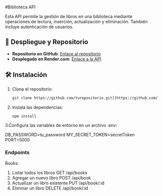 
 #Biblioteca API

Esta API permite la gestión de libros en una biblioteca mediante operaciones de lectura, inserción, actualización y eliminación. También incluye autenticación de usuarios.

## 🚀 Despliegue y Repositorio

- **Repositorio en GitHub**: [Enlace al repositorio](https://github.com/Adalab/modulo-4-evaluacion-final-bpw-IrmaPineiro.git)
- **Desplegado en Render.com**: [Enlace a la API](https://modulo-4-evaluacion-final-bpw-irmapineiro.onrender.com)


## 🛠 Instalación

1. Clona el repositorio:

   ```bash
   git clone https://github.com/turepositorio.git](https://github.com/Adalab/modulo-4-evaluacion-final-bpw-IrmaPineiro.git

2. Instala las dependencias:
      ```bash
   npm install


3.Configura las variables de entorno en un archivo .env:

DB_PASSWORD=tu_password
MY_SECRET_TOKEN=secretToken
PORT=5000


### Endpoints

Books:
1. Listar todos los libros GET /api/books
2. Agregar un nuevo libro POST /api/book
3. Actualizar un libro existente PUT /api/book/:id
4. Eliminar un libro DELETE /api/book/:id







   
